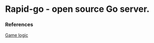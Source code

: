 # Rapid-go - open source Go server.

### References

[Game logic](https://github.com/acityinohio/baduk)
